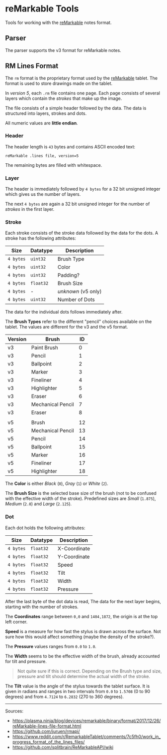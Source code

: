 # reMarkable Tools
Tools for working with the [reMarkable](https://remarkable.com/) notes format.

## Parser
The parser supports the v3 format for reMarkable notes.

## RM Lines Format
The `rm` format is the proprietary format used by the
[reMarkable](https://remarkable.com/) tablet. The format is used to store
drawings made on the tablet.

In *version 5*, each `.rm` file contains one page.
Each page consists of several layers which contain the *strokes* that make up
the image.

The file consists of a simple header followed by the data.
The data is structured into layers, strokes and dots.

All numeric values are **little endian**.

### Header
The header length is `43` bytes and contains ASCII encoded text:

    reMarkable .lines file, version=5

The remaining bytes are filled with whitespace.

### Layer
The header is immediately followed by `4 bytes` for a 32 bit unsigned integer
which gives us the number of layers.

The next `4 bytes` are again a 32 bit unsigned integer for the number of
*strokes* in the first layer.

### Stroke
Each stroke consists of the stroke data followed by the data for the dots.
A stroke has the following attributes:

| Size      | Datatype  | Description         |
|-----------|-----------|---------------------|
| `4 bytes` | `uint32`  | Brush Type          |
| `4 bytes` | `uint32`  | Color               |
| `4 bytes` | `uint32`  | Padding?            |
| `4 bytes` | `float32` | Brush Size          |
| `4 bytes` | -         | *unknown* (v5 only) |
| `4 bytes` | `uint32`  | Number of Dots      |

The data for the individual dots follows immediately after.

The **Brush Types** refer to the different "pencil" choices available on the
tablet. The values are different for the v3 and the v5 format.

| Version | Brush             | ID |
|---------|-------------------|----|
| v3      | Paint Brush       | 0  |
| v3      | Pencil            | 1  |
| v3      | Ballpoint         | 2  |
| v3      | Marker            | 3  |
| v3      | Fineliner         | 4  |
| v3      | Highlighter       | 5  |
| v3      | Eraser            | 6  |
| v3      | Mechanical Pencil | 7  |
| v3      | Eraser            | 8  |
|         |                   |    |
| v5      | Brush             | 12 |
| v5      | Mechanical Pencil | 13 |
| v5      | Pencil            | 14 |
| v5      | Ballpoint         | 15 |
| v5      | Marker            | 16 |
| v5      | Fineliner         | 17 |
| v5      | Highlighter       | 18 |

The **Color** is either *Black* (`0`), *Gray* (`1`) or *White* (`2`).

The **Brush Size** is the selected base size of the brush
(not to be confused with the effective width of the stroke).
Predefined sizes are *Small* (`1.875`), *Medium* (`2.0`) and *Large* (`2.125`).

### Dot
Each dot holds the following attributes:

| Size      | Datatype  | Description    |
|-----------|-----------|----------------|
| `4 bytes` | `float32` | X-Coordinate   |
| `4 bytes` | `float32` | Y-Coordinate   |
| `4 bytes` | `float32` | Speed          |
| `4 bytes` | `float32` | Tilt           |
| `4 bytes` | `float32` | Width          |
| `4 bytes` | `float32` | Pressure       |

After the last byte of the dot data is read,
The data for the next layer begins, starting with the number of strokes.

The **Coordinates** range between `0,0` and `1404,1872`,
the origin is at the top left corner.

**Speed** is a measure for how fast the stylus is drawn across the surface.
Not sure how this would affect something (maybe the density of the stroke?).

The **Pressure** values ranges from `0.0` to `1.0`.

The **Width** seems to be the effective width of the brush,
already accounted for tilt and pressure.

> Not quite sure if this is correct.
> Depending on the Brush type and size, pressure and tilt should determine
> the actual width of the stroke.

The **Tilt** value is the angle of the stylus towards the tablet surface.
It is given in radians and ranges in two intervals
from `0.0` to `1.5708` (0 to 90 degrees)
and from `4.7124` to `6.2832` (270 to 360 degrees).

---

Sources:

- https://plasma.ninja/blog/devices/remarkable/binary/format/2017/12/26/reMarkable-lines-file-format.html
- https://github.com/juruen/rmapi/
- https://www.reddit.com/r/RemarkableTablet/comments/7c5fh0/work_in_progress_format_of_the_lines_files/
- https://github.com/splitbrain/ReMarkableAPI/wiki
